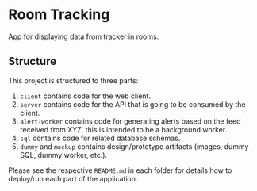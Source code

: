 # Room Tracking

App for displaying data from tracker in rooms.

## Structure

This project is structured to three parts:

1. `client` contains code for the web client.
2. `server` contains code for the API that is going to be consumed by the client.
3. `alert-worker` contains code for generating alerts based on the feed received from XYZ. this is intended to be a background worker.
4. `sql` contains code for related database schemas.
5. `dummy` and `mockup` contains design/prototype artifacts (images, dummy SQL, dummy worker, etc.).

Please see the respective `README.md` in each folder for details how to deploy/run each part of the application.